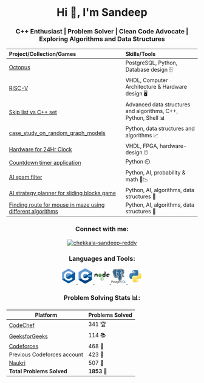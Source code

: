 <h1 align="center">Hi 👋, I'm Sandeep</h1>
<h3 align="center">C++ Enthusiast | Problem Solver | Clean Code Advocate | Exploring Algorithms and Data Structures</h3>

<!--
<p align="center"> <img src="https://komarev.com/ghpvc/?username=codecraftsmansandeep&label=Profile%20views&color=0e75b6&style=flat" alt="codecraftsmansandeep" /> </p>
-->

<div align="center">

| Project/Collection/Games | Skills/Tools |
|:--------|:---------------|
| [Octopus](https://github.com/CodeCraftsmanSandeep/Octopus) | PostgreSQL, Python, Database design 🗄️ |
| [RISC-V](https://github.com/CodeCraftsmanSandeep/RISC-V) | VHDL, Computer Architecture & Hardware design 🖥️ |
| [Skip list vs C++ set](https://github.com/CodeCraftsmanSandeep/advanced_data_structure-skip_lists) | Advanced data structures and algorithms, C++, Python, Shell 📊 |
| [case_study_on_random_graph_models](https://github.com/CodeCraftsmanSandeep/case_study_on_random_graph_models) | Python, data structures and algorithms 📈 |
| [Hardware for 24Hr Clock](https://github.com/CodeCraftsmanSandeep/Signals-and-systems-Designing-24Hr-clock-and-alarm.) | VHDL, FPGA, hardware-design ⏰ |
| [Countdown timer application](https://github.com/CodeCraftsmanSandeep/Count-Down-Timer.) | Python ⏲️ |
| [AI spam filter](https://github.com/CodeCraftsmanSandeep/AI-model-Spam-filter.) | Python, AI, probability & math 🤖📉 |
| [AI strategy planner for sliding blocks game](https://github.com/CodeCraftsmanSandeep/AI-agent-Sliding-blocks) | Python, AI, algorithms, data structures 🧩 |
| [Finding route for mouse in maze using different algorithms](https://github.com/CodeCraftsmanSandeep/AI-agent-Maze-problem) | Python, AI, algorithms, data structures 🧭 |

</div>

<div align="center">

<h3>Connect with me:</h3>
<p>
<a href="https://linkedin.com/in/chekkala-sandeep-reddy" target="blank">
  <img align="center" src="https://raw.githubusercontent.com/rahuldkjain/github-profile-readme-generator/master/src/images/icons/Social/linked-in-alt.svg" alt="chekkala-sandeep-reddy" height="30" width="40" />
</a>
</p>

<h3>Languages and Tools:</h3>
<p> 
  <a href="https://www.cprogramming.com/" target="_blank" rel="noreferrer"> 
    <img src="https://raw.githubusercontent.com/devicons/devicon/master/icons/c/c-original.svg" alt="c" width="40" height="40"/> 
  </a> 
  <a href="https://www.w3schools.com/cpp/" target="_blank" rel="noreferrer"> 
    <img src="https://raw.githubusercontent.com/devicons/devicon/master/icons/cplusplus/cplusplus-original.svg" alt="cplusplus" width="40" height="40"/> 
  </a> 
  <a href="https://nodejs.org" target="_blank" rel="noreferrer"> 
    <img src="https://raw.githubusercontent.com/devicons/devicon/master/icons/nodejs/nodejs-original-wordmark.svg" alt="nodejs" width="40" height="40"/> 
  </a> 
  <a href="https://www.postgresql.org" target="_blank" rel="noreferrer"> 
    <img src="https://raw.githubusercontent.com/devicons/devicon/master/icons/postgresql/postgresql-original-wordmark.svg" alt="postgresql" width="40" height="40"/> 
  </a> 
  <a href="https://www.python.org" target="_blank" rel="noreferrer"> 
    <img src="https://raw.githubusercontent.com/devicons/devicon/master/icons/python/python-original.svg" alt="python" width="40" height="40"/> 
  </a> 
</p>

</div>

<div align="center">

<h3>Problem Solving Stats 📊:</h3>
<table>
  <thead>
    <tr>
      <th>Platform</th>
      <th>Problems Solved</th>
    </tr>
  </thead>
  <tbody>
    <tr>
      <td><a href="https://www.codechef.com/users/sandeep_iitpkd">CodeChef</a></td>
      <td>341 🏆</td>
    </tr>
    <tr>
      <td><a href="https://www.geeksforgeeks.org/user/sandeepchtiyn/">GeeksforGeeks</a></td>
      <td>114 📚</td>
    </tr>
    <tr>
      <td><a href="https://codeforces.com/profile/_sandeep__">Codeforces</a></td>
      <td>468 🥇</td>
    </tr>
    <tr>
      <td>Previous Codeforces account</td>
      <td>423 🥈</td>
    </tr>
    <tr>
      <td><a href="https://www.naukri.com/code360/profile/Sandeep_reddy">Naukri</a></td>
      <td>507 🥉</td>
    </tr>
    <tr>
      <td><strong>Total Problems Solved</strong></td>
      <td><strong>1853 🎯</strong></td>
    </tr>
  </tbody>
</table>

</div>
